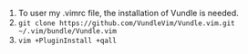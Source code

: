 1. To user my .vimrc file, the installation of Vundle is needed.
2. `git clone https://github.com/VundleVim/Vundle.vim.git ~/.vim/bundle/Vundle.vim`
3. `vim +PluginInstall +qall`
